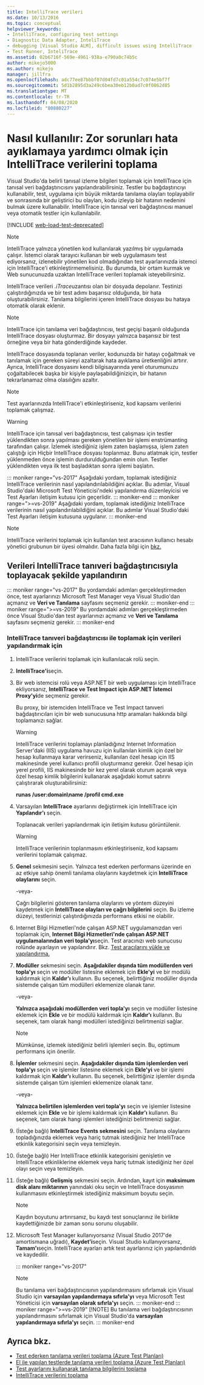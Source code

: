 ```yaml
---
title: IntelliTrace verileri
ms.date: 10/13/2016
ms.topic: conceptual
helpviewer_keywords:
- IntelliTrace, configuring test settings
- Diagnostic Data Adapter, InteliTrace
- debugging [Visual Studio ALM], difficult issues using IntelliTrace
- Test Runner, InteliTrace
ms.assetid: 02b6716f-569e-4961-938a-e790a0c74b5c
author: mikejo5000
ms.author: mikejo
manager: jillfra
ms.openlocfilehash: adc77ee87bbbf07d04fd7c01a554c7c074e5bf7f
ms.sourcegitcommit: 5d1b2895d3a249c6bea30eb12b0ad7c0f0862d85
ms.translationtype: MT
ms.contentlocale: tr-TR
ms.lasthandoff: 04/08/2020
ms.locfileid: "80880227"
---
```

# <a name="how-to-collect-intellitrace-data-to-help-debug-difficult-issues"></a>Nasıl kullanılır: Zor sorunları hata ayıklamaya yardımcı olmak için IntelliTrace verilerini toplama

Visual Studio'da belirli tanısal izleme bilgileri toplamak için IntelliTrace için tanısal veri bağdaştırıcısını yapılandırabilirsiniz. Testler bu bağdaştırıcıyı kullanabilir, test, uygulama için büyük miktarda tanılama olayları toplayabilir ve sonrasında bir geliştirici bu olayları, kodu izleyip bir hatanın nedenini bulmak üzere kullanabilir. IntelliTrace için tanısal veri bağdaştırıcısı manuel veya otomatik testler için kullanılabilir.

[!INCLUDE [web-load-test-deprecated](includes/web-load-test-deprecated.md)]

> [!NOTE]
> IntelliTrace yalnızca yönetilen kod kullanılarak yazılmış bir uygulamada çalışır. İstemci olarak tarayıcı kullanan bir web uygulamasını test ediyorsanız, izlenebilir yönetilen kod olmadığından test ayarlarınızda istemci için IntelliTrace'i etkinleştirmemelisiniz. Bu durumda, bir ortam kurmak ve Web sunucunuzda uzaktan IntelliTrace verileri toplamak isteyebilirsiniz.

IntelliTrace verileri *.iTrace*uzantısı olan bir dosyada depolanır. Testinizi çalıştırdığınızda ve bir test adımı başarısız olduğunda, bir hata oluşturabilirsiniz. Tanılama bilgilerini içeren IntelliTrace dosyası bu hataya otomatik olarak eklenir.

> [!NOTE]
> IntelliTrace için tanılama veri bağdaştırıcısı, test geçişi başarılı olduğunda IntelliTrace dosyası oluşturmaz. Bir dosyayı yalnızca başarısız bir test örneğine veya bir hata gönderdiğinde kaydeder.

IntelliTrace dosyasında toplanan veriler, kodunuzda bir hatayı çoğaltmak ve tanılamak için gereken süreyi azaltarak hata ayıklama üretkenliğini artırır. Ayrıca, IntelliTrace dosyasını kendi bilgisayarında yerel oturumunuzu çoğaltabilecek başka bir kişiyle paylaşabildiğiniziçin, bir hatanın tekrarlanamaz olma olasılığını azaltır.

> [!NOTE]
> Test ayarlarınızda IntelliTrace'i etkinleştiriseniz, kod kapsamı verilerini toplamak çalışmaz.

> [!WARNING]
> IntelliTrace için tanısal veri bağdaştırıcısı, test çalışması için testler yüklendikten sonra yapılması gereken yönetilen bir işlemi enstrümanting tarafından çalışır. İzlemek istediğiniz işlem zaten başlamışsa, işlem zaten çalıştığı için Hiçbir IntelliTrace dosyası toplanmaz. Bunu atlatmak için, testler yüklenmeden önce işlemin durdurulduğundan emin olun. Testler yüklendikten veya ilk test başladıktan sonra işlemi başlatın.

::: moniker range="vs-2017"
Aşağıdaki yordam, toplamak istediğiniz IntelliTrace verilerinin nasıl yapılandırılabildiğini açıklar. Bu adımlar, Visual Studio'daki Microsoft Test Yöneticisi'ndeki yapılandırma düzenleyicisi ve Test Ayarları iletişim kutusu için geçerlidir.
::: moniker-end
::: moniker range=">=vs-2019"
Aşağıdaki yordam, toplamak istediğiniz IntelliTrace verilerinin nasıl yapılandırılabildiğini açıklar. Bu adımlar Visual Studio'daki Test Ayarları iletişim kutusuna uygulanır.
::: moniker-end

> [!NOTE]
> IntelliTrace verilerini toplamak için kullanılan test aracısının kullanıcı hesabı yönetici grubunun bir üyesi olmalıdır. Daha fazla bilgi için [bkz.](../test/lab-management/install-configure-test-agents.md)

## <a name="configure-the-data-to-collect-with-the-intellitrace-diagnostic-data-adapter"></a>Verileri IntelliTrace tanıveri bağdaştırıcısıyla toplayacak şekilde yapılandırın

::: moniker range="vs-2017"
Bu yordamdaki adımları gerçekleştirmeden önce, test ayarlarınızı Microsoft Test Manager veya Visual Studio'dan açmanız ve **Veri ve Tanılama** sayfasını seçmeniz gerekir.
::: moniker-end
::: moniker range=">=vs-2019"
Bu yordamdaki adımları gerçekleştirmeden önce Visual Studio'dan test ayarlarınızı açmanız ve **Veri ve Tanılama** sayfasını seçmeniz gerekir.
::: moniker-end

### <a name="to-configure-the-data-to-collect-with-the-intellitrace-diagnostic-data-adapter"></a>IntelliTrace tanıveri bağdaştırıcısı ile toplamak için verileri yapılandırmak için

1. IntelliTrace verilerini toplamak için kullanılacak rolü seçin.

2. **IntelliTrace'i**seçin.

3. Bir web istemcisi rolü veya ASP.NET bir web uygulaması için IntelliTrace ekliyorsanız, **IntelliTrace ve Test Impact için ASP.NET İstemci Proxy'yi**de seçmeniz gerekir.

     Bu proxy, bir istemciden IntelliTrace ve Test Impact tanıveri bağdaştırıcıları için bir web sunucusuna http aramaları hakkında bilgi toplamanızı sağlar.

    > [!WARNING]
    > IntelliTrace verilerini toplamayı planladığınız Internet Information Server'daki (IIS) uygulama havuzu için kullanılan kimlik için özel bir hesap kullanmaya karar verirseniz, kullanılan özel hesap için IIS makinesinde yerel kullanıcı profili oluşturmanız gerekir. Özel hesap için yerel profili, IIS makinesinde bir kez yerel olarak oturum açarak veya özel hesap kimlik bilgilerini kullanarak aşağıdaki komut satırını çalıştırarak oluşturabilirsiniz:
    >
    > **runas /user:domain\name /profil cmd.exe**

4. Varsayılan **IntelliTrace** ayarlarını değiştirmek için IntelliTrace için **Yapılandır'ı** seçin.

     Toplanacak verileri yapılandırmak için iletişim kutusu görüntülenir.

    > [!WARNING]
    > IntelliTrace verilerinin toplanmasını etkinleştiriseniz, kod kapsamı verilerini toplamak çalışmaz.

5. **Genel** sekmesini seçin. Yalnızca test ederken performans üzerinde en az etkiye sahip önemli tanılama olaylarını kaydetmek için **IntelliTrace olaylarını** seçin.

     -veya-

     Çağrı bilgilerini gösteren tanılama olaylarını ve yöntem düzeyini kaydetmek için **IntelliTrace olayları ve çağrı bilgilerini** seçin. Bu izleme düzeyi, testlerinizi çalıştırdığınızda performans etkisi ne olabilir.

6. Internet Bilgi Hizmetleri'nde çalışan ASP.NET uygulamanızdan veri toplamak için, **Internet Bilgi Hizmetleri'nde çalışan ASP.NET uygulamalarından veri topla'yı**seçin. Test aracınızı web sunucusu rolünde ayarlayın ve yapılandırır. Bkz. [Test aracılarını yükle ve yapılandırma.](../test/lab-management/install-configure-test-agents.md)

7. **Modüller** sekmesini seçin. **Aşağıdakiler dışında tüm modüllerden veri topla'yı** seçin ve modüller listesine eklemek için **Ekle'yi** ve bir modülü kaldırmak için **Kaldır'ı** kullanın. Bu seçenek, belirttiğiniz modüller dışında sistemde çalışan tüm modülleri eklemenize olanak tanır.

     -veya-

     **Yalnızca aşağıdaki modüllerden veri topla'yı** seçin ve modüller listesine eklemek için **Ekle** ve bir modülü kaldırmak için **Kaldır'ı** kullanın. Bu seçenek, tam olarak hangi modülleri istediğinizi belirtmenizi sağlar.

    > [!NOTE]
    > Mümkünse, izlemek istediğiniz belirli işlemleri seçin. Bu, optimum performans için önerilir.

8. **İşlemler** sekmesini seçin. **Aşağıdakiler dışında tüm işlemlerden veri topla'yı** seçin ve işlemler listesine eklemek için **Ekle'yi** ve bir işlemi kaldırmak için **Kaldır'ı** kullanın. Bu seçenek, belirttiğiniz işlemler dışında sistemde çalışan tüm işlemleri eklemenize olanak tanır.

     -veya-

     **Yalnızca belirtilen işlemlerden veri topla'yı** seçin ve işlemler listesine eklemek için **Ekle** ve bir işlemi kaldırmak için **Kaldır'ı** kullanın. Bu seçenek, tam olarak hangi işlemleri istediğinizi belirtmenizi sağlar.

9. (İsteğe bağlı) **IntelliTrace Events sekmesini** seçin. Tanılama olaylarını topladığınızda eklemek veya hariç tutmak istediğiniz her IntelliTrace etkinlik kategorisini seçin veya temizleyin.

10. (İsteğe bağlı) Her IntelliTrace etkinlik kategorisini genişletin ve IntelliTrace etkinliklerine eklemek veya hariç tutmak istediğiniz her özel olayı seçin veya temizleyin.

11. (İsteğe bağlı) **Gelişmiş** sekmesini seçin. Ardından, kayıt için **maksimum disk alanı miktarının** yanındaki oku seçin ve IntelliTrace dosyasının kullanmasını etkinleştirmek istediğiniz maksimum boyutu seçin.

    > [!NOTE]
    > Kaydın boyutunu artırırsanız, bu kaydı test sonuçlarınız ile birlikte kaydettiğinizde bir zaman sonu sorunu oluşabilir.

12. Microsoft Test Manager kullanıyorsanız (Visual Studio 2017'de amortismana uğradı), **Kaydet'i**seçin. Visual Studio kullanıyorsanız, **Tamam'ı**seçin. IntelliTrace ayarları artık test ayarlarınız için yapılandırıldı ve kaydedilir.

    ::: moniker range="vs-2017"
    > [!NOTE]
    > Bu tanılama veri bağdaştırıcısının yapılandırmasını sıfırlamak için Visual Studio için **varsayılan yapılandırmaya sıfırla'yı** veya Microsoft Test Yöneticisi için **varsayılan olarak sıfırla'yı** seçin.
    ::: moniker-end
    ::: moniker range=">=vs-2019"
    > [!NOTE]
    > Bu tanılama veri bağdaştırıcısının yapılandırmasını sıfırlamak için Visual Studio'da **varsayılan yapılandırmaya sıfırla'yı** seçin.
    ::: moniker-end

## <a name="see-also"></a>Ayrıca bkz.

- [Test ederken tanılama verileri toplama (Azure Test Planları)](/azure/devops/test/collect-diagnostic-data?view=vsts)
- [El ile yapılan testlerde tanılama verileri toplama (Azure Test Planları)](/azure/devops/test/mtm/collect-more-diagnostic-data-in-manual-tests?view=vsts)
- [Test ayarlarını kullanarak tanılama bilgilerini toplama](../test/collect-diagnostic-information-using-test-settings.md)
- [IntelliTrace verilerini toplama](../test/how-to-collect-intellitrace-data-to-help-debug-difficult-issues.md)
